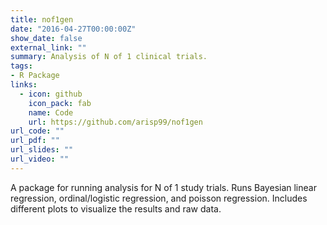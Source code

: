```yaml
---
title: nof1gen
date: "2016-04-27T00:00:00Z"
show_date: false
external_link: ""
summary: Analysis of N of 1 clinical trials.
tags:
- R Package
links:
  - icon: github
    icon_pack: fab
    name: Code
    url: https://github.com/arisp99/nof1gen
url_code: ""
url_pdf: ""
url_slides: ""
url_video: ""
---
```


A package for running analysis for N of 1 study trials. Runs Bayesian linear
regression, ordinal/logistic regression, and poisson regression. Includes
different plots to visualize the results and raw data.
